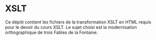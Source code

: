 # XSLT
Ce dépôt contient les fichiers de la transformation XSLT en HTML requis pour le devoir du cours XSLT. 
Le sujet choisi est la modernisation orthographique de trois Fables de la Fontaine. 


